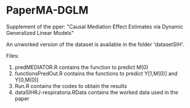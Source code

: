 # PaperMA-DGLM
Supplement of the pper: "Causal Mediation Effect Estimates via Dynamic Generalized Linear Models"

An unworked version of the dataset is available in the folder 'datasetSIH'.

Files: 
1. predMEDIATOR.R contains the function to predict M(0)
2. functionsPredOut.R contains the functions to predict Y[1,M(0)] and Y[0,M(0)]
3. Run.R contains the codes to obtain the results
4. dataSIHRJ-respiratoria.RData contains the worked data used in the paper
